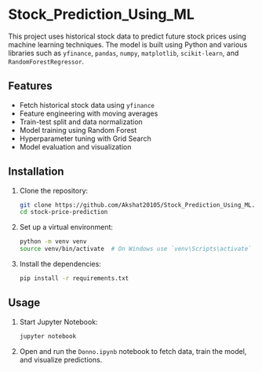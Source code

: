# Stock_Prediction_Using_ML

This project uses historical stock data to predict future stock prices using machine learning techniques. The model is built using Python and various libraries such as `yfinance`, `pandas`, `numpy`, `matplotlib`, `scikit-learn`, and `RandomForestRegressor`.

## Features

- Fetch historical stock data using `yfinance`
- Feature engineering with moving averages
- Train-test split and data normalization
- Model training using Random Forest
- Hyperparameter tuning with Grid Search
- Model evaluation and visualization

## Installation

1. Clone the repository:
   ```sh
   git clone https://github.com/Akshat20105/Stock_Prediction_Using_ML.git
   cd stock-price-prediction
   ```

2. Set up a virtual environment:
   ```sh
   python -m venv venv
   source venv/bin/activate  # On Windows use `venv\Scripts\activate`
   ```

3. Install the dependencies:
   ```sh
   pip install -r requirements.txt
   ```

## Usage

1. Start Jupyter Notebook:
   ```sh
   jupyter notebook
   ```

2. Open and run the `Donno.ipynb` notebook to fetch data, train the model, and visualize predictions.